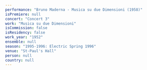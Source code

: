 ```yaml
---
performance: "Bruno Maderna - Musica su due Dimensioni (1958)"
isPremiere: null
concert: "Concert 3"
work: "Musica su due Dimensioni"
isCommission: false
isResidency: false
work_year: "1952"
ensemble: null
season: "1995-1996: Electric Spring 1996"
venue: "St-Paul's Hall"
person: null
country: null
---
```



